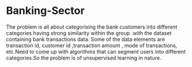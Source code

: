 # Banking-Sector
The problem is all about  categorising  the bank customers  into different categories having strong similarity within the group .with the dataset containing bank transactions data. Some of the data elements are transaction id, customer id ,transaction amount , mode of transactions, etc.Need  to come up with algorithms that can segment users into different categories.So the problem is of unsupervised learning in nature.
